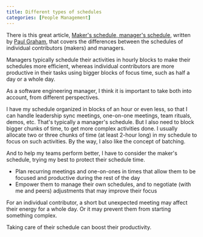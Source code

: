 ```yaml
---
title: Different types of schedules
categories: [People Management]
---
```


There is this great article, [Maker's schedule, manager's schedule](http://www.paulgraham.com/makersschedule.html), written by [Paul Graham](https://en.wikipedia.org/wiki/Paul_Graham_(programmer)), that covers the differences between the schedules of individual contributors (makers) and managers.

Managers typically schedule their activities in hourly blocks to make their schedules more efficient, whereas individual contributors are more productive in their tasks using bigger blocks of focus time, such as half a day or a whole day.

As a software engineering manager, I think it is important to take both into account, from different perspectives.

I have my schedule organized in blocks of an hour or even less, so that I can handle leadership sync meetings, one-on-one meetings, team rituals, demos, etc. That's typically a manager's schedule. But I also need to block bigger chunks of time, to get more complex activities done. I usually allocate two or three chunks of time (at least 2-hour long) in my schedule to focus on such activities. By the way, I also like the concept of batching.

And to help my teams perform better, I have to consider the maker's schedule, trying my best to protect their schedule time.

- Plan recurring meetings and one-on-ones in times that allow them to be focused and productive during the rest of the day
- Empower them to manage their own schedules, and to negotiate (with me and peers) adjustments that may improve their focus

For an individual contributor, a short but unexpected meeting may affect their energy for a whole day. Or it may prevent them from starting something complex.

Taking care of their schedule can boost their productivity.